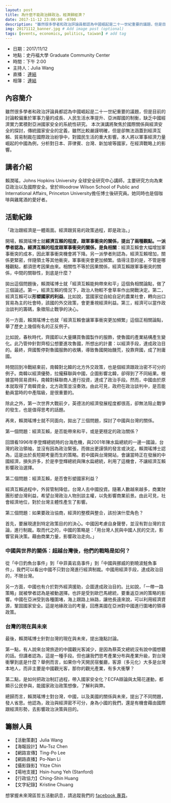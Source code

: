 ```yaml
---
layout: post
title: 為什麼不能政治歸政治，經濟歸經濟？
date: 2017-11-12 23:00:00 -0700
description: "雖然很多學者和政治評論員都認為中國崛起是二十一世紀重要的議題，但是目前的討論較偏重於軍事力量的成長、人民生活水準提升、亞洲鄰國的制衡，缺乏中國經濟實力累積對亞洲國家安全的系統性研究。本次演講將聚焦於國際關係與經濟安全的探討，傳統國家安全的定義，雖然比較嚴謹明確，但是卻無法涵蓋到經濟互賴、貿易制裁在國際政治紛爭中，對國民生活的重大影響。" # Add post description (optional)
img: 20171112_banner.jpg # Add image post (optional)
tags: [events, economics, politics, taiwan] # add tag
---
```



- 日期：2017/11/12
- 地點：史丹福大學 Graduate Community Center
- 時間：下午 2:00
- 主持人：Julia Wang
- 直播： [連結](https://www.facebook.com/CafePhiloAtBayArea/videos/327863714355100/)
- 相簿： [連結](https://www.facebook.com/pg/CafePhiloAtBayArea/photos/?tab=album&album_id=336801596794645)

## 內容簡介

雖然很多學者和政治評論員都認為中國崛起是二十一世紀重要的議題，但是目前的討論較偏重於軍事力量的成長、人民生活水準提升、亞洲鄰國的制衡，缺乏中國經濟實力累積對亞洲國家安全的系統性研究。
本次演講將聚焦於國際關係與經濟安全的探討，傳統國家安全的定義，雖然比較嚴謹明確，但是卻無法涵蓋到經濟互賴、貿易制裁在國際政治紛爭中，對國民生活的重大影響。本人將以軍事經濟力量崛起的中國為例，分析對日本、菲律賓、台灣、新加坡等國家，在經濟戰略上的影響。

## 講者介紹

賴潤瑤，Johns Hopkins University 全球安全研究中心講師，主要研究方向為東亞政治以及國際安全。曾於Woodrow Wilson School of Public and International Affairs, Princeton University擔任博士後研究員。她同時也是個咖啡與雞尾酒的愛好者。

## 活動紀錄

「政治跟經濟是一體兩面。經濟跟貿易的政策過程，即是政治。」

開場，賴潤瑤博士就**經濟互賴的程度，跟軍事衝突的關係，提出了兩種觀點。一派學者認為，經濟互賴的程度跟軍事衝突的關係，是負相關**：經濟互賴會大幅增加軍事衝突的成本，因此軍事衝突機會將下降。另一派學者則認為，經濟互賴增加，關係更緊密，伴隨領土等其他衝突，軍事衝突會更加頻繁。值得注意的是，不管是哪種觀點，都須思考因果由來。相關性不等於因果關係，經濟互賴跟軍事衝突的關係，中間的關聯性，到底是什麼？

拋出這個問題後，賴潤瑤博士就「經濟互賴能夠帶來和平」這個負相關論點，做了三個論述。第一，經濟互賴的情況下，政治人物較不會草率作出開戰決定。第二，經濟互賴可以**形塑國家的利益**。比如說，當國家從自給自足的農業社會，轉向出口貿易為主的社會時，該國的外交政策，會更重視經濟利益。第三，經濟可以當作政治談判的籌碼，象徵阻止戰爭的決心。

另一方面，賴潤瑤博士也就「經濟互賴會讓軍事衝突更加頻繁」這個正相關論點，舉了歷史上幾個有名的正反例子。

比如說，春秋時代，齊國即以大量購買魯國製作的服飾，使魯國的產業結構產生變化。此乃管仲針對齊桓公想要進攻魯國，所想出的計畫：以經濟手段，達成政治目的。最終，齊國暫停對魯國服飾的收購，導致魯國開始饑荒，投靠齊國，成了附庸國。

時間回到冷戰結束前，南韓對北韓的北方外交政策，也是個經濟跟政治密不可分的例子。南韓以經濟優勢，拉攏蘇聯與中國，企圖影響北韓，卻得到了不同結果。根據當時貿易資料，南韓對蘇聯商人進行投資，達成了政治手段。然而，中國由於原本就取得了南韓資金，北方政策並沒奏效。由此可見，政府在政治談判中，是否能動員當時的中產階級，是很重要的。

除此之外，第一次世界大戰前夕，英德法的經濟發展程度都很高，卻無法阻止戰爭的發生，也是值得思考的話題。

再來，賴潤瑤博士就不同面向，拋出了三個問題，探討了中國與台灣的關係。

第一個問題：經濟互賴，是否能帶來和平，或是更穩定的政治關係？

回頭看1996年李登輝總統時的台海危機，與2001年陳水扁總統的一邊一國論，台灣的政治領袖，並沒有因為政治緊張，而做出更謹慎的發言或決定。賴潤瑤博士認為，這是出於長短期考量而生的策略。若中國與台灣開站，會讓當時正在發展的中國經濟，損失許多，於是李登輝總統與陳水扁總統，利用了這機會，不讓經濟互賴影響政治選擇。

第二個問題：經濟互賴，是否會形塑國家利益？

經濟互賴過程中，外貿管制降低，台灣人去中國投資。隨著人數越來越多，商業財團形塑台灣利益，希望台灣政治人物別談主權，以免影響商業前景。由此可見，社會經濟地位，對於台灣主體性產生了影響。

第三個問題：如果要政治協商，經濟的整模與整合，該扮演什麼角色？

首先，要展現達到特定政策目的的決心。中國因考慮自身聲譽，並沒有對台灣的言論，進行制裁。取而代之的，中國的策略是：「用台灣人民與中國人民的交流，影響官員決策。藉由商業力量，影響政治走向。」

### 中國與世界的關係：超越台灣後，他們的戰略是如何？

從「中日釣魚台事件」到「中菲黃岩島事件」到「中國與挪威的劉曉波鮭魚事件」，我們可以看出中國不只對台灣進行經濟制裁。中國用經濟手段，達成政治目的，不限台灣。

另一方面，中國也有介於對外經濟援助，企圖達成政治目的。比如說，「一帶一路策略」就被學者認為是被動選擇。也許是受到歐巴馬總統，要重返亞洲的策略的影響。中國在亞洲受到各種圍堵，海上跟路上絲路，讓他長遠來說，可以利用經濟資源，鞏固國家安全。這是地緣政治的考量，回應美國在亞洲對中國進行圍堵的領導政策。

### 台灣的現在與未來

最後，賴潤瑤博士針對台灣的現在與未來，提出幾點討論。

第一點，有人說來台灣旅遊的中國觀光客減少，是因為蔡英文總統沒有說中國想聽的話。但講者認為，這是一種手段。但也讓我們思考產業分布與產業升級，對台灣衝擊到底是什麼？舉例而言，如果你今天開民宿餐廳，客源（多元化）大多是台灣本地人，而非主要是中國觀光客，那你的觀光產業，有多大衝擊？

第二點，是如何把政治制訂過程，帶入國家安全化？ECFA辯論與太陽花運動，都顯示公民參與，能國家政治政策想像，了解利與弊。

總歸而言，賴潤瑤博士對台灣，中國，以及美國的關係與未來，提出了不同問題，發人省思。他認為，政治與經濟密不可分，身為小國的我們，還是有機會藉由國際跟經濟形勢，去影響政治決策與目的。



## 籌辦人員

- 【活動策劃】Julia Wang  
- 【海報設計】Mu-Tsz Chen
- 【網路宣傳】Ting-Po Lee
- 【網路直播】Po-Nan Li
- 【攝影錄影】Yitze Chin
- 【場地支援】Hsin-hung Yeh (Stanford)
- 【行政協力】Ching-Shin Huang
- 【文字紀錄】Kristine Chuang

想掌握未來灣區哲五活動訊息，請追蹤我們的 [facebook 專頁](https://www.facebook.com/CafePhiloAtBayArea/)。
